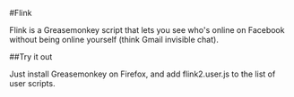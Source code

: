 #Flink

Flink is a Greasemonkey script that lets you see who's online on Facebook 
without being online yourself (think Gmail invisible chat).

##Try it out

Just install Greasemonkey on Firefox, and add flink2.user.js to the list of
user scripts. 

